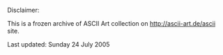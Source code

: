 Disclaimer:

This is a frozen archive of ASCII Art collection on http://ascii-art.de/ascii site.

Last updated: Sunday 24 July 2005
